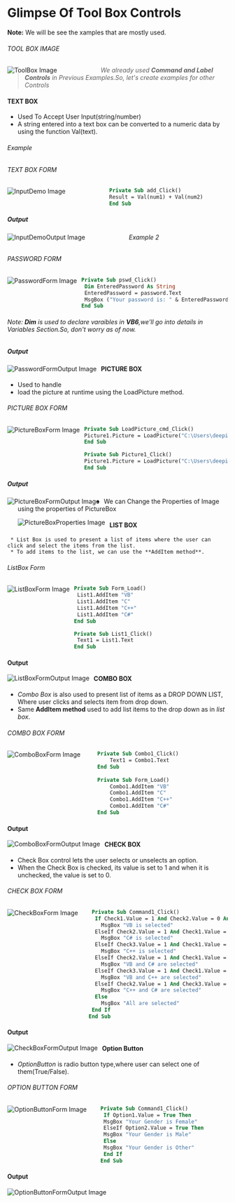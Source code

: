 # Glimpse Of Tool Box Controls  
**Note:** We will be see the xamples that are mostly used.
###### TOOL BOX IMAGE
<img src="./Images/ToolBox.PNG"
     alt="ToolBox Image"
     style="float: left; margin-right: 100px;" />  
     
  >*We already used **Command and Label Controls** in Previous Examples.So, let's create examples for other Controls*  
  
#### TEXT BOX  
* Used To Accept User Input(string/number)  
* A string entered into a text box can be converted to a numeric data by using the function Val(text).

###### Example  
###### TEXT BOX FORM
<img src="./Images/InputDemo.PNG"
     alt="InputDemo Image"
     style="float: left; margin-right: 100px;" />    
     
```vb
Private Sub add_Click()
Result = Val(num1) + Val(num2)
End Sub
```
##### Output  
<img src="./Images/InputDemoOutput.PNG"
     alt="InputDemoOutput Image"
     style="float: left; margin-right: 100px;" />  
     
###### Example 2  
###### PASSWORD FORM  

<img src="./Images/PasswordForm.PNG"
     alt="PasswordForm Image"
     style="float: left; margin-right: 10px;" />    
     
```vb
Private Sub pswd_Click()
 Dim EnteredPassword As String
 EnteredPassword = password.Text
 MsgBox ("Your password is: " & EnteredPassword)
End Sub
```
###### Note: **Dim** is used to declare varaibles in **VB6**,we'll go into details in Variables Section.So, don't worry as of now.
##### Output  
<img src="./Images/PasswordFormOutput.PNG"
     alt="PasswordFormOutput Image"
     style="float: left; margin-right:10px;" />  
     
#### PICTURE BOX  
*  Used to handle 
* load the picture at runtime using the LoadPicture method.
###### PICTURE BOX FORM  

<img src="./Images/PictureBoxForm.PNG"
     alt="PictureBoxForm Image"
     style="float: left; margin-right:10px;" />  
 ```vb
Private Sub LoadPicture_cmd_Click()
 Picture1.Picture = LoadPicture("C:\Users\deepika\Pictures\webimjage2.jpg")
End Sub

Private Sub Picture1_Click()
Picture1.Picture = LoadPicture("C:\Users\deepika\Pictures\webimjage2.jpg")
End Sub
  ```  
  
  ##### Output  
  
  <img src="./Images/PictureBoxFormOutput.PNG"
     alt="PictureBoxFormOutput Image"
     style="float: left; margin-right:10px;" />  
     
  * We can Change the Properties of Image using the properties of PictureBox  
  
    <img src="./Images/PictureBoxProperties.PNG"
     alt="PictureBoxProperties Image"
     style="float: left; margin-right:10px;" />  
     
#### LIST BOX  
     * List Box is used to present a list of items where the user can click and select the items from the list.  
     * To add items to the list, we can use the **AddItem method**.  
###### ListBox Form  
     
<img src="./Images/ListBoxForm.PNG"
     alt="ListBoxForm Image"
     style="float: left; margin-right:10px;" />  
     
```vb  
Private Sub Form_Load()
 List1.AddItem "VB"
 List1.AddItem "C"
 List1.AddItem "C++"
 List1.AddItem "C#"
End Sub

Private Sub List1_Click()
 Text1 = List1.Text
End Sub
```  
#### Output  

<img src="./Images/ListBoxFormOutput.PNG"
     alt="ListBoxFormOutput Image"
     style="float: left; margin-right:10px;" /> 
#### COMBO BOX  
* *Combo Box* is also used to present list of items as a DROP DOWN LIST, Where user clicks and selects item from drop down.  
* Same  **AddItem method**  used to add list items to the drop down as in  *list box*.  
###### COMBO BOX FORM  
<img src="./Images/ComboBoxForm.PNG"
     alt="ComboBoxForm Image"
     style="float: left; margin-right:10px;" />  
     
```vb  
    Private Sub Combo1_Click()
        Text1 = Combo1.Text
    End Sub
    
    Private Sub Form_Load()
        Combo1.AddItem "VB"
        Combo1.AddItem "C"
        Combo1.AddItem "C++"
        Combo1.AddItem "C#"
    End Sub  
 ```  
#### Output  
<img src="./Images/ComboBoxFormOutput.PNG"
     alt="ComboBoxFormOutput Image"
     style="float: left; margin-right:10px;" />  
#### CHECK BOX  
* Check Box control lets the user  selects or unselects an option.
* When the Check Box is checked, its value is set to 1 and when it is unchecked, the value is set to 0.  
###### CHECK BOX FORM  
<img src="./Images/CheckBoxForm.PNG"
     alt="CheckBoxForm Image"
     style="float: left; margin-right:10px;" />  
     
```vb  
   Private Sub Command1_Click()
    If Check1.Value = 1 And Check2.Value = 0 And Check3.Value = 0 Then
      MsgBox "VB is selected"
    ElseIf Check2.Value = 1 And Check1.Value = 0 And Check3.Value = 0 Then
      MsgBox "C# is selected"
    ElseIf Check3.Value = 1 And Check1.Value = 0 And Check2.Value = 0 Then
      MsgBox "C++ is selected"
    ElseIf Check2.Value = 1 And Check1.Value = 1 And Check3.Value = 0 Then
      MsgBox "VB and C# are selected"
    ElseIf Check3.Value = 1 And Check1.Value = 1 And Check2.Value = 0 Then
      MsgBox "VB and C++ are selected"
    ElseIf Check2.Value = 1 And Check3.Value = 1 And Check1.Value = 0 Then
      MsgBox "C++ and C# are selected"
    Else
      MsgBox "All are selected"
   End If
  End Sub
 ```  
#### Output  
<img src="./Images/CheckBoxFormOutput.PNG"
     alt="CheckBoxFormOutput Image"
     style="float: left; margin-right:10px;" />  
     
#### Option Button  
* *OptionButton* is radio button type,where user can select one of them(True/False).  

###### OPTION BUTTON FORM  
<img src="./Images/OptionButtonForm.PNG"
     alt="OptionButtonForm Image"
     style="float: left; margin-right:10px;" />  
     
```vb  
   Private Sub Command1_Click()
    If Option1.Value = True Then
    MsgBox "Your Gender is Female"
    ElseIf Option2.Value = True Then
    MsgBox "Your Gender is Male"
    Else
    MsgBox "Your Gender is Other"
    End If
   End Sub
 ```  
#### Output  
<img src="./Images/OptionButtonFormOutput.PNG"
     alt="OptionButtonFormOutput Image"
     style="float: left; margin-right:10px;" />  

